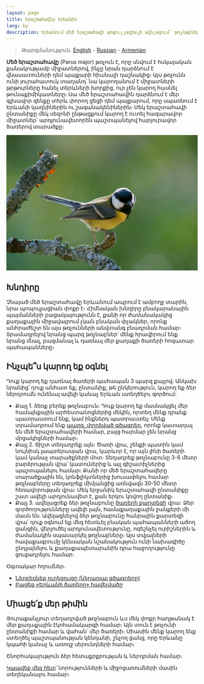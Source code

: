 ```yaml
---
layout: page
title: Երաշտահավեր Երևանին
lang: hy
description: Երևանում մեծ երաշտահավի պոպուլյացիայի ավելացում՝ թռչնաբների տեղադրման միջոցով։
---
```

> Թարգմանություն․ [English](../) - [Russian](../ru/) - [Armenian](../am/)

**Մեծ երաշտահավը** (Parus major) թռչուն է, որը սնվում է հսկայական քանակությամբ միջատներով, ինչը նրան դարձնում է վնասատուների դեմ պայքարի հիանալի դաշնակից։
Այս թռչունն ունի յուրահատուկ տաղանդ՝ նա կարողանում է միջատների թրթուրները հանել տերևների խորքից, ուր չեն կարող հասնել թունաքիմիկատները։
Սա մեծ երաշտահավին դարձնում է մեր գլխավոր զենքը տերև փորող ցեցի դեմ պայքարում, որը սպառնում է Երևանի կաղնիներին ու շագանակենիներին։
Մեկ երաշտահավի ընտանիքը մեկ սեզոնի ընթացքում կարող է ուտել հազարավոր միջատներ՝ արդյունավետորեն պաշտպանելով հարյուրավոր ծառերով տարածքը։

![Մեծ երաշտահավ][2]

## Խնդիրը

Չնայած մեծ երաշտահավը Երևանում ապրում է ամբողջ տարին, նրա պոպուլյացիան փոքր է։
Հիմնական խնդիրը բնակարանային պայմանների բացակայությունն է, քանի որ ժամանակակից քաղաքային միջավայրում չկան բնական փչակներ, որոնք անհրաժեշտ են այս թռչունների անվտանգ բնադրման համար։
Տրամադրելով նրանց պարզ թռչնաբներ՝ մենք հրավիրում ենք նրանց մնալ, բազմանալ և դառնալ մեր քաղաքի ծառերի հոգատար պահապանները։

## Ինչպե՞ս կարող եք օգնել

Դուք կարող եք դառնալ ծառերի պահապան 3 պարզ քայլով։
Անկախ նրանից՝ դուք անհատ եք, ընտանիք, թե ընկերություն, կարող եք ձեր ներդրումն ունենալ ավելի կանաչ Երևան ստեղծելու գործում։

- Քայլ 1․ ձեռք բերեք թռչնաբուն։ Դուք կարող եք մասնակցել մեր համայնքային արհեստանոցներից մեկին, որտեղ մենք դրանք պատրաստում ենք, կամ ինքներդ պատրաստել։ Մենք տրամադրում ենք [պարզ, փորձված գծագրեր][1], որոնք կատարյալ են մեծ երաշտահավերի համար, բայց հարմար չեն նրանց մրցակիցների համար։
- Քայլ 2․ ճիշտ տեղադրեք այն։ Ծառի վրա, շենքի պատին կամ նույնիսկ լապտերասյան վրա, կարևոր է, որ այն լինի ծառերի կամ կանաչ տարածքների մոտ։ Տեղադրեք թռչնաբունը 3-6 մետր բարձրության վրա՝ կատուներից և այլ գիշատիչներից պաշտպանելու համար։ Քանի որ մեծ երաշտահավերը տարածքային են, կոնֆլիկտներից խուսափելու համար թռչնաբները տեղադրեք միմյանցից առնվազն 30-50 մետր հեռավորության վրա։ Մեկ երջանիկ երաշտահավի ընտանիքը շատ ավելի արդյունավետ է, քան երկու կռվող ընտանիք։
- Քայլ 3․ ավելացրեք ձեր թռչնաբունը [ծառերի քարտեզի][3] վրա։ Ձեր գործողությունները ավելի լայն, համաքաղաքային ջանքերի մի մասն են։ Ավելացնելով ձեր թռչնաբունը հանրային քարտեզի վրա՝ դուք օգնում եք մեզ հետևել բնական պահապանների աճող ցանցին, վերլուծել արդյունավետությունը, ոգեշնչել ուրիշներին և ժամանակին սպասարկել թռչնաբները։ Այս տվյալների հավաքագրումը կենսական նշանակություն ունի նախագիծը ընդլայնելու և քաղաքապետարանին դրա հաջողությունը ցուցադրելու համար։

Օգտակար հղումներ․

- [Ներբեռնեք ուղեցույցը (ներառյալ գծագրերը)][1]
- [Բացեք «Երևանի ծառերը» հավելվածը][3]

## Միացե՛ք մեր թիմին

Յուրաքանչյուր տեղադրված թռչնաբուն ևս մեկ փոքր հաղթանակ է մեր քաղաքային էկոհամակարգի համար։
Այն տուն է թռչունի ընտանիքի համար և վահան՝ մեր ծառերի։
Միասին մենք կարող ենք ստեղծել պաշտպանության կենդանի, շնչող ցանց, որը Երևանը կպահի կանաչ և առողջ սերունդների համար։

Շնորհակալություն ձեր հետաքրքրության և ներդրման համար։

[Կապվեք մեզ հետ](/connect/)՝ նորությունների և միջոցառումների մասին տեղեկանալու համար։

[1]: ../Great-Tits-for-Yerevan.pdf
[2]: ../parus-major-2.jpg
[3]: https://yerevan.treemaps.app/
